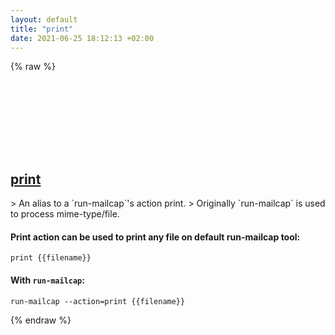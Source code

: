 ```yaml
---
layout: default
title: "print"
date: 2021-06-25 18:12:13 +02:00
---
```

{% raw %}
<h2 id="print">
  <a href="/en/linux/print.html">print</a> <a href="#print"><svg class="icon">
    <use href="/assets/images/unicode_sprite.svg#link" />
  </svg></a>
</h2>
> An alias to a `run-mailcap`'s action print.
> Originally `run-mailcap` is used to process mime-type/file.

#### Print action can be used to print any file on default run-mailcap tool:
```shell
print {{filename}}
```
#### With `run-mailcap`:
```shell
run-mailcap --action=print {{filename}}
```
{% endraw %}